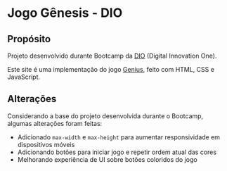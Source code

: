 # Jogo Gênesis - DIO

## Propósito

Projeto desenvolvido durante Bootcamp da [DIO](https://www.dio.me/sign-in) (Digital Innovation One).

Este site é uma implementação do jogo [Genius](https://pt.wikipedia.org/wiki/Genius_(jogo)), feito com HTML, CSS e JavaScript.

## Alterações

Considerando a base do projeto desenvolvida durante o Bootcamp, algumas alterações foram feitas:
- Adicionado `max-width` e `max-height` para aumentar responsividade em dispositivos móveis 
- Adicionando botões para iniciar jogo e repetir ordem atual das cores
- Melhorando experiência de UI sobre botões coloridos do jogo
